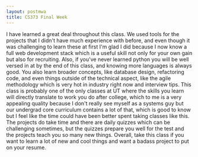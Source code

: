 ```yaml
---
layout: postmwa
title: CS373 Final Week
---
```


I have learned a great deal throughout this class. We used tools for the projects that I didn't have much experience with before, and even though it was challenging to learn these at first I'm glad I did because I now know a full web development stack which is a useful skill not only for your own gain but also for recruiting. Also, if you've never learned python you will be well versed in at by the end of this class, and knowing more languages is always good. You also learn broader concepts, like database design, refactoring code, and even things outside of the technical aspect, like the agile methodology which is very hot in industry right now and interview tips. This class is probably one of the only classes at UT where the skills you learn will directly translate to work you do after college, which to me is a very appealing quality because I don't really see myself as a systems guy but our undergrad core curriculum contains a lot of that, which is good to know but I feel like the time could have been better spent taking classes like this. The projects do take time and there are daily quizzes which can be challenging sometimes, but the quizzes prepare you well for the test and the projects teach you so many new things. Overall, take this class if you want to learn a lot of new and cool things and want a badass project to put on your resume.
